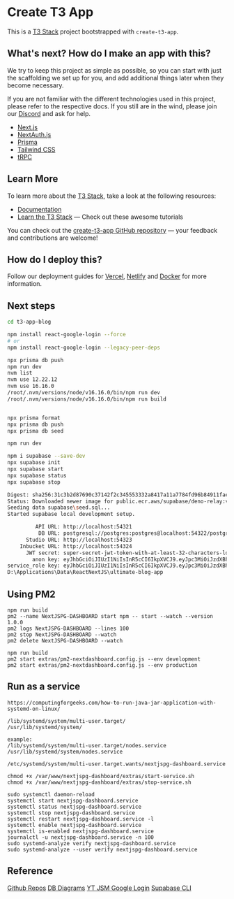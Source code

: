 # Create T3 App

This is a [T3 Stack](https://create.t3.gg/) project bootstrapped with `create-t3-app`.

## What's next? How do I make an app with this?

We try to keep this project as simple as possible, so you can start with just the scaffolding we set up for you, and add additional things later when they become necessary.

If you are not familiar with the different technologies used in this project, please refer to the respective docs. If you still are in the wind, please join our [Discord](https://t3.gg/discord) and ask for help.

- [Next.js](https://nextjs.org)
- [NextAuth.js](https://next-auth.js.org)
- [Prisma](https://prisma.io)
- [Tailwind CSS](https://tailwindcss.com)
- [tRPC](https://trpc.io)

## Learn More

To learn more about the [T3 Stack](https://create.t3.gg/), take a look at the following resources:

- [Documentation](https://create.t3.gg/)
- [Learn the T3 Stack](https://create.t3.gg/en/faq#what-learning-resources-are-currently-available) — Check out these awesome tutorials

You can check out the [create-t3-app GitHub repository](https://github.com/t3-oss/create-t3-app) — your feedback and contributions are welcome!

## How do I deploy this?

Follow our deployment guides for [Vercel](https://create.t3.gg/en/deployment/vercel), [Netlify](https://create.t3.gg/en/deployment/netlify) and [Docker](https://create.t3.gg/en/deployment/docker) for more information.

## Next steps

```bash
cd t3-app-blog

npm install react-google-login --force
# or
npm install react-google-login --legacy-peer-deps

npx prisma db push
npm run dev
nvm list
nvm use 12.22.12
nvm use 16.16.0
/root/.nvm/versions/node/v16.16.0/bin/npm run dev
/root/.nvm/versions/node/v16.16.0/bin/npm run build


npx prisma format
npx prisma db push
npx prisma db seed

npm run dev

npm i supabase --save-dev
npx supabase init
npx supabase start
npx supabase status
npx supabase stop

Digest: sha256:31c3b2d87690c37142f2c345553332a8417a11a7784fd96b84911fae5dd7e909
Status: Downloaded newer image for public.ecr.aws/supabase/deno-relay:v1.5.0
Seeding data supabase\seed.sql...
Started supabase local development setup.

         API URL: http://localhost:54321
          DB URL: postgresql://postgres:postgres@localhost:54322/postgres
      Studio URL: http://localhost:54323
    Inbucket URL: http://localhost:54324
      JWT secret: super-secret-jwt-token-with-at-least-32-characters-long
        anon key: eyJhbGciOiJIUzI1NiIsInR5cCI6IkpXVCJ9.eyJpc3MiOiJzdXBhYmFzZS1kZW1vIiwicm9sZSI6ImFub24iLCJleHAiOjE5ODM4MTI5OTZ9.CRXP1A7WOeoJeXxjNni43kdQwgnWNReilDMblYTn_I0
service_role key: eyJhbGciOiJIUzI1NiIsInR5cCI6IkpXVCJ9.eyJpc3MiOiJzdXBhYmFzZS1kZW1vIiwicm9sZSI6InNlcnZpY2Vfcm9sZSIsImV4cCI6MTk4MzgxMjk5Nn0.EGIM96RAZx35lJzdJsyH-qQwv8Hdp7fsn3W0YpN81IU
D:\Applications\Data\ReactNextJS\ultimate-blog-app
```

## Using PM2

```
npm run build
pm2 --name NextJSPG-DASHBOARD start npm -- start --watch --version 1.0.0
pm2 logs NextJSPG-DASHBOARD --lines 100
pm2 stop NextJSPG-DASHBOARD --watch
pm2 delete NextJSPG-DASHBOARD --watch

npm run build
pm2 start extras/pm2-nextdashboard.config.js --env development
pm2 start extras/pm2-nextdashboard.config.js --env production

```

## Run as a service

```
https://computingforgeeks.com/how-to-run-java-jar-application-with-systemd-on-linux/

/lib/systemd/system/multi-user.target/
/usr/lib/systemd/system/

example:
/lib/systemd/system/multi-user.target/nodes.service
/usr/lib/systemd/system/nodes.service

/etc/systemd/system/multi-user.target.wants/nextjspg-dashboard.service

chmod +x /var/www/nextjspg-dashboard/extras/start-service.sh
chmod +x /var/www/nextjspg-dashboard/extras/stop-service.sh

sudo systemctl daemon-reload
systemctl start nextjspg-dashboard.service
systemctl status nextjspg-dashboard.service
systemctl stop nextjspg-dashboard.service
systemctl restart nextjspg-dashboard.service -l
systemctl enable nextjspg-dashboard.service
systemctl is-enabled nextjspg-dashboard.service
journalctl -u nextjspg-dashboard.service -n 100
sudo systemd-analyze verify nextjspg-dashboard.service
sudo systemd-analyze --user verify nextjspg-dashboard.service
```

## Reference

[Github Repos](https://github.com/sonipranjal/ultimate-blog-app)
[DB Diagrams](https://dbdiagram.io/d/63b5dd9e7d39e42284e8f6ae)
[YT JSM Google Login](https://www.youtube.com/watch?v=LKlO8vLvUao)
[Supabase CLI](https://supabase.com/docs/guides/cli)
